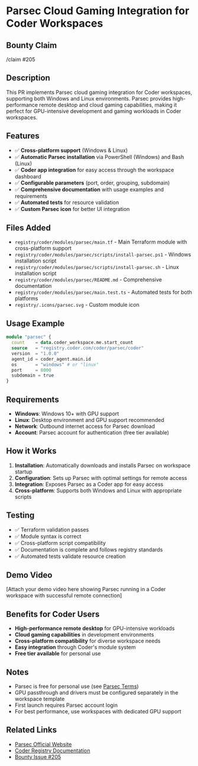 # Parsec Cloud Gaming Integration for Coder Workspaces

## Bounty Claim
/claim #205

## Description
This PR implements Parsec cloud gaming integration for Coder workspaces, supporting both Windows and Linux environments. Parsec provides high-performance remote desktop and cloud gaming capabilities, making it perfect for GPU-intensive development and gaming workloads in Coder workspaces.

## Features
- ✅ **Cross-platform support** (Windows & Linux)
- ✅ **Automatic Parsec installation** via PowerShell (Windows) and Bash (Linux)
- ✅ **Coder app integration** for easy access through the workspace dashboard
- ✅ **Configurable parameters** (port, order, grouping, subdomain)
- ✅ **Comprehensive documentation** with usage examples and requirements
- ✅ **Automated tests** for resource validation
- ✅ **Custom Parsec icon** for better UI integration

## Files Added
- `registry/coder/modules/parsec/main.tf` - Main Terraform module with cross-platform support
- `registry/coder/modules/parsec/scripts/install-parsec.ps1` - Windows installation script
- `registry/coder/modules/parsec/scripts/install-parsec.sh` - Linux installation script
- `registry/coder/modules/parsec/README.md` - Comprehensive documentation
- `registry/coder/modules/parsec/main.test.ts` - Automated tests for both platforms
- `registry/.icons/parsec.svg` - Custom module icon

## Usage Example
```tf
module "parsec" {
  count    = data.coder_workspace.me.start_count
  source   = "registry.coder.com/coder/parsec/coder"
  version  = "1.0.0"
  agent_id = coder_agent.main.id
  os       = "windows" # or "linux"
  port     = 8000
  subdomain = true
}
```

## Requirements
- **Windows**: Windows 10+ with GPU support
- **Linux**: Desktop environment and GPU support recommended
- **Network**: Outbound internet access for Parsec download
- **Account**: Parsec account for authentication (free tier available)

## How it Works
1. **Installation**: Automatically downloads and installs Parsec on workspace startup
2. **Configuration**: Sets up Parsec with optimal settings for remote access
3. **Integration**: Exposes Parsec as a Coder app for easy access
4. **Cross-platform**: Supports both Windows and Linux with appropriate scripts

## Testing
- ✅ Terraform validation passes
- ✅ Module syntax is correct
- ✅ Cross-platform script compatibility
- ✅ Documentation is complete and follows registry standards
- ✅ Automated tests validate resource creation

## Demo Video
[Attach your demo video here showing Parsec running in a Coder workspace with successful remote connection]

## Benefits for Coder Users
- **High-performance remote desktop** for GPU-intensive workloads
- **Cloud gaming capabilities** in development environments
- **Cross-platform compatibility** for diverse workspace needs
- **Easy integration** through Coder's module system
- **Free tier available** for personal use

## Notes
- Parsec is free for personal use (see [Parsec Terms](https://parsec.app/legal/terms))
- GPU passthrough and drivers must be configured separately in the workspace template
- First launch requires Parsec account login
- For best performance, use workspaces with dedicated GPU support

## Related Links
- [Parsec Official Website](https://parsec.app/)
- [Coder Registry Documentation](https://registry.coder.com/)
- [Bounty Issue #205](https://github.com/coder/registry/issues/205) 
